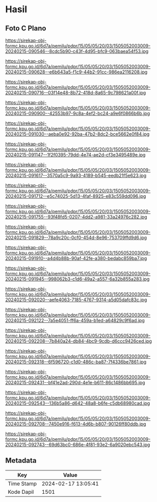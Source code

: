 # Hasil

## Foto C Plano

https://sirekap-obj-formc.kpu.go.id/6d7a/pemilu/pdpr/15/05/05/20/03/1505052003009-20240215-090546--8cdc5b90-c43f-4d95-bfc9-063baea54f53.jpg

https://sirekap-obj-formc.kpu.go.id/6d7a/pemilu/pdpr/15/05/05/20/03/1505052003009-20240215-090628--e6b643a5-f1c9-44b2-91cc-986ea2116208.jpg

https://sirekap-obj-formc.kpu.go.id/6d7a/pemilu/pdpr/15/05/05/20/03/1505052003009-20240215-090716--03f14e48-8b72-418d-8a65-9c798621a00f.jpg

https://sirekap-obj-formc.kpu.go.id/6d7a/pemilu/pdpr/15/05/05/20/03/1505052003009-20240215-090900--42553b97-9c8a-4ef2-bc24-a9e6f0866b6b.jpg

https://sirekap-obj-formc.kpu.go.id/6d7a/pemilu/pdpr/15/05/05/20/03/1505052003009-20240215-091030--aeba0e92-92ba-47b2-8dc2-bce5662e0f84.jpg

https://sirekap-obj-formc.kpu.go.id/6d7a/pemilu/pdpr/15/05/05/20/03/1505052003009-20240215-091147--1f2f0395-79dd-4e74-ae2d-cf3e3495489e.jpg

https://sirekap-obj-formc.kpu.go.id/6d7a/pemilu/pdpr/15/05/05/20/03/1505052003009-20240215-091617--3570a5c9-9a93-4189-b545-eedb21f5e623.jpg

https://sirekap-obj-formc.kpu.go.id/6d7a/pemilu/pdpr/15/05/05/20/03/1505052003009-20240215-091712--e5c74025-5d13-4faf-8925-e83c559dd096.jpg

https://sirekap-obj-formc.kpu.go.id/6d7a/pemilu/pdpr/15/05/05/20/03/1505052003009-20240215-091755--93f48fd5-0207-4dd2-a981-33a24976c282.jpg

https://sirekap-obj-formc.kpu.go.id/6d7a/pemilu/pdpr/15/05/05/20/03/1505052003009-20240215-091829--78a9c20c-0cf0-454d-8e96-753709ffd9d6.jpg

https://sirekap-obj-formc.kpu.go.id/6d7a/pemilu/pdpr/15/05/05/20/03/1505052003009-20240215-091910--a4d4b88b-90af-42fe-a380-bedabc859ba7.jpg

https://sirekap-obj-formc.kpu.go.id/6d7a/pemilu/pdpr/15/05/05/20/03/1505052003009-20240215-091945--998062b3-c1d6-49a2-a557-6a32b855a283.jpg

https://sirekap-obj-formc.kpu.go.id/6d7a/pemilu/pdpr/15/05/05/20/03/1505052003009-20240215-092020--aefe4063-7185-4767-9314-a5d05dafc83c.jpg

https://sirekap-obj-formc.kpu.go.id/6d7a/pemilu/pdpr/15/05/05/20/03/1505052003009-20240215-092122--7a5e4051-ff6a-459a-b1ed-a64829c9f6ad.jpg

https://sirekap-obj-formc.kpu.go.id/6d7a/pemilu/pdpr/15/05/05/20/03/1505052003009-20240215-092208--7b840a24-db84-4bc9-9cdb-d6ccc9426ced.jpg

https://sirekap-obj-formc.kpu.go.id/6d7a/pemilu/pdpr/15/05/05/20/03/1505052003009-20240215-092318--6f596720-c1d0-486c-ba87-7f4336be7861.jpg

https://sirekap-obj-formc.kpu.go.id/6d7a/pemilu/pdpr/15/05/05/20/03/1505052003009-20240215-092431--bf41e2ad-290d-4e1e-b611-86c1486bb695.jpg

https://sirekap-obj-formc.kpu.go.id/6d7a/pemilu/pdpr/15/05/05/20/03/1505052003009-20240215-092543--136b5a86-d642-48a8-b6fe-c5db68980cad.jpg

https://sirekap-obj-formc.kpu.go.id/6d7a/pemilu/pdpr/15/05/05/20/03/1505052003009-20240215-092708--7450e916-f613-4d6b-b807-90126ff80ddb.jpg

https://sirekap-obj-formc.kpu.go.id/6d7a/pemilu/pdpr/15/05/05/20/03/1505052003009-20240215-092743--69d63bc0-686e-4f81-93e2-6a9020ebc543.jpg


## Metadata

| Key        | Value               |
| ---------- | ------------------- |
| Time Stamp | 2024-02-17 13:05:41 |
| Kode Dapil | 1501                |



